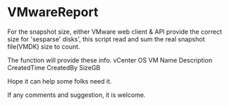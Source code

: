 # VMwareReport


For the snapshot size, either VMware web client & API provide the correct size for 'sesparse' disks', this script read and sum the real snapshot file(VMDK) size to count.

The function will provide these info.
vCenter
OS
VM
Name
Description
CreatedTime
CreatedBy
SizeGB

Hope it can help some folks need it.

If any comments and suggestion, it is welcome.


